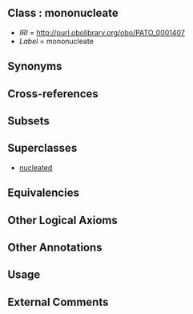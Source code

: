 
## Class : mononucleate

 * *IRI* = http://purl.obolibrary.org/obo/PATO_0001407
 * *Label* = mononucleate

## Synonyms


## Cross-references


## Subsets


## Superclasses

 * [nucleated](../../PATO/05/PATO_0002505.md)

## Equivalencies


## Other Logical Axioms


## Other Annotations


## Usage


## External Comments

